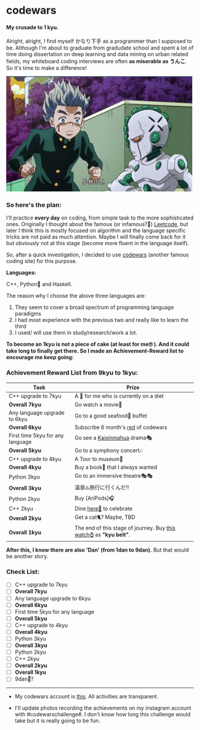 # codewars
#### My crusade to 1 kyu. 

Alright, alright, I find myself かなり下手 as a programmer than I supposed to be. Although I'm about to graduate from gradudate school and spent a lot of time doing dissertation on deep learning and data mining on urban related fields, my whiteboard coding interviews are often **as miserable as うんこ**. So it's time to make a difference! 

<img src="assets/act3.png" width="500">

### So here's the plan:

I'll practice **every day** on coding, from simple task to the more sophisticated ones. Originally I thought about the famous (or infamous?🙉) [Leetcode](https://leetcode.com/), but later I think this is mostly focused on algorithm and the language specific tricks are not paid as much attention. Maybe I will finally come back for it but obviously not at this stage (become more fluent in the language itself).

So, after a quick investigation, I decided to use [codewars](https://www.codewars.com/) (another famous coding site) for this purpose.

**Languages:**

C++, Python🐍 and Haskell.

The reason why I choose the above three languages are:

1. They seem to cover a broad spectrum of programming language paradigms
2. I had most experience with the previous two and really like to learn the third
3. I used/ will use them in study/research/work a lot.

**To become an 1kyu is not a piece of cake (at least for me🙄 ). And it could take long to finally get there. So I made an Achievement-Reward list to encourage me keep going:**

### Achievement Reward List from 9kyu to 1kyu:

Task | Prize
------------|------
C++ upgrade to 7kyu | A 🍔 for me who is currently on a diet
**Overall 7kyu** | Go watch a movie🍿
Any language upgrade to 6kyu | Go to a good seafood🦀 buffet
**Overall 6kyu** | Subscribe 6 month's [red](https://www.codewars.com/subscribe) of codewars
First time 5kyu for any language | Go see a [Kaixinmahua](http://www.kaixinmahua.com.cn/) drama🎭
**Overall 5kyu** | Go to a symphony concert🎶
C++ upgrade to 4kyu | A Tour to museum🎨
**Overall 4kyu** | Buy a book📘 that I always wanted
Python 3kyu | Go to an immersive theatre🎭🎭
**Overall 3kyu** | 温泉♨️旅行に行くんだ‼
Python 2kyu | Buy [AriPods]🎧
C++ 2kyu | Dine [here🥩](http://www.wangsteak.com.cn/) to celebrate
**Overall 2kyu** | Get a cat🐈? Maybe, TBD
**Overall 1kyu** | The end of this stage of journey. Buy [this watch⌚](https://www.citizenwatch.com/us/en/product/NB0046-51L.html?cgid=mens#prefn1=colorFilter&srule=high-low&prefv1=Two-Tone&start=9) as **"kyu belt"**.

**After this, I know there are also 'Dan' (from 1dan to 9dan).** But that would be another story. 

### Check List:
- [ ] C++ upgrade to 7kyu
- [ ] **Overall 7kyu**
- [ ] Any language upgrade to 6kyu
- [ ] **Overall 6kyu**
- [ ] First time 5kyu for any language
- [ ] **Overall 5kyu**
- [ ] C++ upgrade to 4kyu
- [ ] **Overall 4kyu**
- [ ] Python 3kyu
- [ ] **Overall 3kyu**
- [ ] Python 2kyu
- [ ] C++ 2kyu
- [ ] **Overall 2kyu**
- [ ] **Overall 1kyu**
- [ ] 9dan🤪?

---
+ My codewars account is [this](https://www.codewars.com/users/spencerpomme). All activities are transparent.

+ I'll update photos recording the achievements on my instagram account with #codewarschallenge#. I don't know how long this challenge would take but it is really going to be fun.
